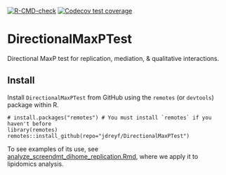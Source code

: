  <!-- badges: start -->
[![R-CMD-check](https://github.com/jdreyf/DirectionalMaxPTest/actions/workflows/R-CMD-check.yaml/badge.svg)](https://github.com/jdreyf/DirectionalMaxPTest/actions/workflows/R-CMD-check.yaml)
[![Codecov test coverage](https://codecov.io/gh/jdreyf/DirectionalMaxPTest/branch/main/graph/badge.svg)](https://app.codecov.io/gh/jdreyf/DirectionalMaxPTest?branch=main)
<!-- badges: end -->

# DirectionalMaxPTest

Directional MaxP test for replication, mediation, & qualitative interactions.

## Install
Install `DirectionalMaxPTest` from GitHub using the `remotes` (or `devtools`) package within R.

```
# install.packages("remotes") # You must install `remotes` if you haven't before
library(remotes)
remotes::install_github(repo="jdreyf/DirectionalMaxPTest")
```

To see examples of its use, see [analyze_screendmt_dihome_replication.Rmd](https://github.com/jdreyf/screendmt-dihome-replication/blob/main/analyze_screendmt_dihome_replication.Rmd), where we apply it to lipidomics analysis.